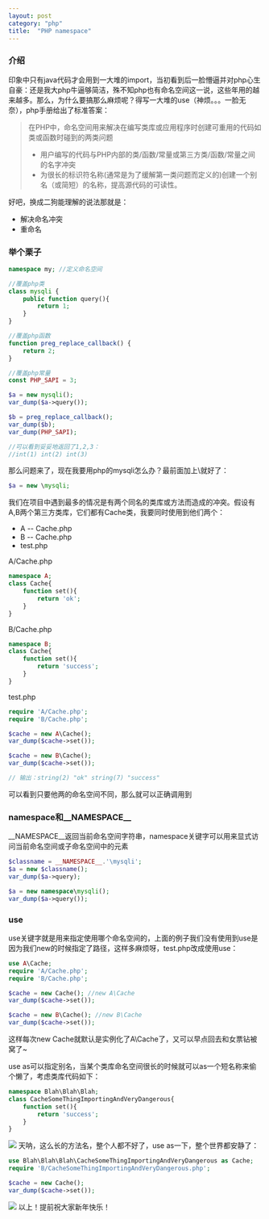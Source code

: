 ```yaml
---
layout: post
category: "php"
title:  "PHP namespace"
---
```


### 介绍
印象中只有java代码才会用到一大堆的import，当初看到后一脸懵逼并对php心生自豪：还是我大php牛逼够简洁，殊不知php也有命名空间这一说，这些年用的越来越多。那么，为什么要搞那么麻烦呢？得写一大堆的use（神烦。。。一脸无奈），php手册给出了标准答案：

> 在PHP中，命名空间用来解决在编写类库或应用程序时创建可重用的代码如类或函数时碰到的两类问题
> - 用户编写的代码与PHP内部的类/函数/常量或第三方类/函数/常量之间的名字冲突
> - 为很长的标识符名称(通常是为了缓解第一类问题而定义的)创建一个别名（或简短）的名称，提高源代码的可读性。

好吧，换成二狗能理解的说法那就是：
- 解决命名冲突
- 重命名
### 举个栗子

```php
namespace my; //定义命名空间

//覆盖php类
class mysqli {
    public function query(){
        return 1;
    }
}

//覆盖php函数
function preg_replace_callback() {
    return 2;
}

//覆盖php常量
const PHP_SAPI = 3;

$a = new mysqli();
var_dump($a->query());

$b = preg_replace_callback();
var_dump($b);
var_dump(PHP_SAPI);

//可以看到妥妥地返回了1,2,3：
//int(1) int(2) int(3)
```

那么问题来了，现在我要用php的mysqli怎么办？最前面加上\就好了：
```php
$a = new \mysqli;
```
我们在项目中遇到最多的情况是有两个同名的类库或方法而造成的冲突。假设有A,B两个第三方类库，它们都有Cache类，我要同时使用到他们两个：

- A
-- Cache.php
- B
-- Cache.php
- test.php

A/Cache.php
```php
namespace A;
class Cache{
    function set(){
        return 'ok';
    }
}
```

B/Cache.php
```php
namespace B;
class Cache{
    function set(){
        return 'success';
    }
}
```

test.php
```php
require 'A/Cache.php';
require 'B/Cache.php';

$cache = new A\Cache();
var_dump($cache->set());

$cache = new B\Cache();
var_dump($cache->set());

// 输出：string(2) "ok" string(7) "success"
```

可以看到只要他两的命名空间不同，那么就可以正确调用到

### namespace和__NAMESPACE__
__NAMESPACE__返回当前命名空间字符串，namespace关键字可以用来显式访问当前命名空间或子命名空间中的元素
```php
$classname = __NAMESPACE__.'\mysqli';
$a = new $classname();
var_dump($a->query);

$a = new namespace\mysqli();
var_dump($a->query());
```

### use
use关键字就是用来指定使用哪个命名空间的，上面的例子我们没有使用到use是因为我们new的时候指定了路径，这样多麻烦呀，test.php改成使用use：
```php
use A\Cache;
require 'A/Cache.php';
require 'B/Cache.php';

$cache = new Cache(); //new A\Cache
var_dump($cache->set());

$cache = new B\Cache(); //new B\Cache
var_dump($cache->set());
```
这样每次new Cache就默认是实例化了A\Cache了，又可以早点回去和女票钻被窝了~

use as可以指定别名，当某个类库命名空间很长的时候就可以as一个短名称来偷个懒了，考虑类库代码如下：
```php
namespace Blah\Blah\Blah;
class CacheSomeThingImportingAndVeryDangerous{
    function set(){
        return 'success';
    }
}
```
![](https://images2017.cnblogs.com/blog/137801/201712/137801-20171201183850398-508938488.jpg)
天呐，这么长的方法名，整个人都不好了，use as一下，整个世界都安静了：
```php
use Blah\Blah\Blah\CacheSomeThingImportingAndVeryDangerous as Cache;
require 'B/CacheSomeThingImportingAndVeryDangerous.php';

$cache = new Cache();
var_dump($cache->set());
```
![](https://images2017.cnblogs.com/blog/137801/201712/137801-20171201183909305-1107812033.jpg)
以上！提前祝大家新年快乐！